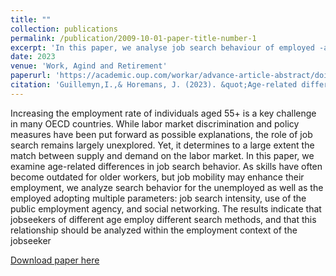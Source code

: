 ```yaml
---
title: ""
collection: publications
permalink: /publication/2009-10-01-paper-title-number-1
excerpt: 'In this paper, we analyse job search behaviour of employed -and unemployed jobseekers aged 55+'
date: 2023
venue: 'Work, Agind and Retirement'
paperurl: 'https://academic.oup.com/workar/advance-article-abstract/doi/10.1093/workar/waad003/7111436?redirectedFrom=fulltext&login=false'
citation: 'Guillemyn,I.,& Horemans, J. (2023). &quot;Age-related differences in job search behaviour: Do older jobseekers need a larger social network?.&quot; <i>Work, Aging and Retirement</i>.Issue forthcoming.'
---
```

Increasing the employment rate of individuals aged 55+ is a key challenge in many OECD countries. While labor market discrimination and policy measures have been put forward as possible explanations, the role of job search remains largely unexplored. Yet, it determines to a large extent the match between supply and demand on the labor market. In this paper, we examine age-related differences in job search behavior. As skills have often become outdated for older workers, but job mobility may enhance their employment, we analyze search behavior for the unemployed as well as the employed adopting multiple parameters: job search intensity, use of the public employment agency, and social networking. The results indicate that jobseekers of different age employ different search methods, and that this relationship should be analyzed within the employment context of the jobseeker

[Download paper here](https://academic.oup.com/workar/advance-article-abstract/doi/10.1093/workar/waad003/7111436?redirectedFrom=fulltext&login=false)
